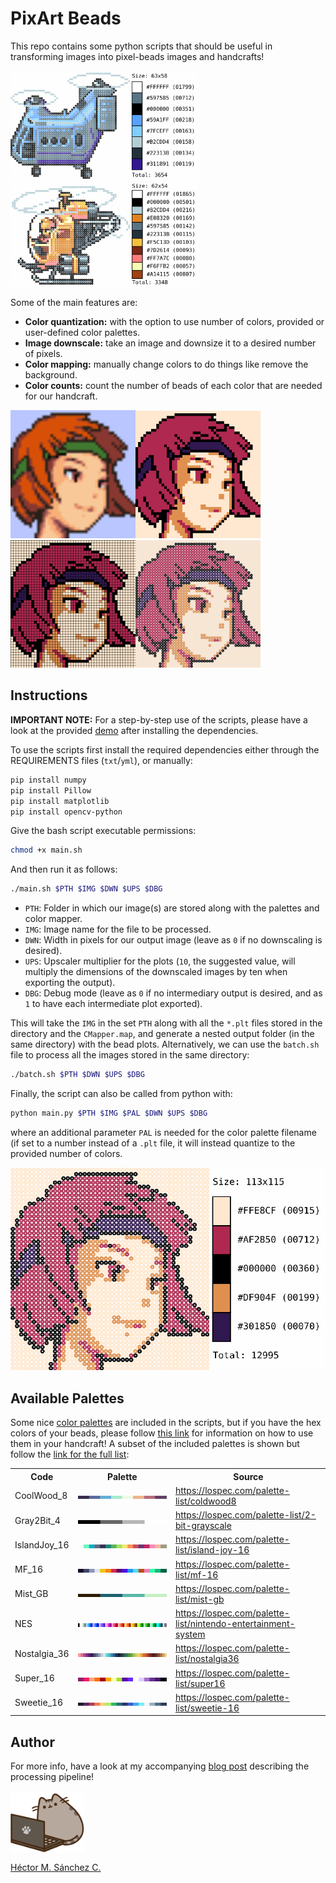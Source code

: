 # PixArt Beads

This repo contains some python scripts that should be useful in transforming images into pixel-beads images and handcrafts!

<img src="./media/FNL-Pilxten_41-TransportCopter.png" width="300px"> <img src="./media/FNL-Pilxten_41-BattleCopter.png" width="300px">


Some of the main features are:

* **Color quantization:** with the option to use number of colors, provided or user-defined color palettes.
* **Image downscale:** take an image and downsize it to a desired number of pixels.
* **Color mapping:** manually change colors to do things like remove the background.
* **Color counts:** count the number of beads of each color that are needed for our handcraft.


<img src="./media/sami.png" width="200px"><img src="./media/B-SGB_M1A-sami.png" width="200px" ><img src="./media/C-SGB_M1A-sami.png" width="200px"><img src="./media/D-SGB_M1A-sami.png" width="200px">

## Instructions

**IMPORTANT NOTE:** For a step-by-step use of the scripts, please have a look at the provided [demo](./demo) after installing the dependencies.

To use the scripts first install the required dependencies either through the REQUIREMENTS files (`txt`/`yml`), or manually:

```bash
pip install numpy
pip install Pillow
pip install matplotlib
pip install opencv-python
```

Give the bash script executable permissions:

```bash
chmod +x main.sh
```

And then run it as follows:

```bash
./main.sh $PTH $IMG $DWN $UPS $DBG
```

* `PTH`: Folder in which our image(s) are stored along with the palettes and color mapper.
* `IMG`: Image name for the file to be processed.
* `DWN`: Width in pixels for our output image (leave as `0` if no downscaling is desired).
* `UPS`: Upscaler multiplier for the plots (`10`, the suggested value, will multiply the dimensions of the downscaled images by ten when exporting the output).
* `DBG`: Debug mode (leave as `0` if no intermediary output is desired, and as `1` to have each intermediate plot exported).

This will take the `IMG` in the set `PTH` along with all the `*.plt` files stored in the directory and the `CMapper.map`, and generate a nested output folder (in the same directory) with the bead plots. Alternatively, we can use the `batch.sh` file to process all the images stored in the same directory:

```bash
./batch.sh $PTH $DWN $UPS $DBG
```

Finally, the script can also be called from python with:

```bash
python main.py $PTH $IMG $PAL $DWN $UPS $DBG
```

where an additional parameter `PAL` is needed for the color palette filename (if set to a number instead of a `.plt` file, it will instead quantize to the provided number of colors.


<img src="./media/FNL-SGBM1A_4-sami.png" width="800px">

## Available Palettes

Some nice [color palettes](./palettes/README.md) are included in the scripts, but if you have the hex colors of your beads, please follow [this link](./palettes/README.md) for information on how to use them in your handcraft! A subset of the included palettes is shown but follow the [link for the full list](./palettes/README.md):

<table>
    <tr><th>Code</th><th>Palette</th><th>Source</th></tr>
    <!--Table Begins-->
    <tr><td>CoolWood_8</td><td><img src='./palettes/CoolWood_8.png'></td><td><a href=https://lospec.com/palette-list/coldwood8>https://lospec.com/palette-list/coldwood8</a></td></tr>
    <tr><td>Gray2Bit_4</td><td><img src='./palettes/Gray2Bit_4.png'></td><td><a href=https://lospec.com/palette-list/2-bit-grayscale>https://lospec.com/palette-list/2-bit-grayscale</a></td></tr>
    <tr><td>IslandJoy_16</td><td><img src='./palettes/IslandJoy_16.png'></td><td><a href=https://lospec.com/palette-list/island-joy-16>https://lospec.com/palette-list/island-joy-16</a></td></tr>
    <tr><td>MF_16</td><td><img src='./palettes/MF_16.png'></td><td><a href=https://lospec.com/palette-list/mf-16>https://lospec.com/palette-list/mf-16</a></td></tr>
    <tr><td>Mist_GB</td><td><img src='./palettes/Mist_GB.png'></td><td><a href=https://lospec.com/palette-list/mist-gb>https://lospec.com/palette-list/mist-gb</a></td></tr>
    <tr><td>NES</td><td><img src='./palettes/NES.png'></td><td><a href=https://lospec.com/palette-list/nintendo-entertainment-system>https://lospec.com/palette-list/nintendo-entertainment-system</a></td></tr>
    <tr><td>Nostalgia_36</td><td><img src='./palettes/Nostalgia_36.png'></td><td><a href=https://lospec.com/palette-list/nostalgia36>https://lospec.com/palette-list/nostalgia36</a></td></tr>
    <tr><td>Super_16</td><td><img src='./palettes/Super_16.png'></td><td><a href=https://lospec.com/palette-list/super16>https://lospec.com/palette-list/super16</a></td></tr>
    <tr><td>Sweetie_16</td><td><img src='./palettes/Sweetie_16.png'></td><td><a href=https://lospec.com/palette-list/sweetie-16>https://lospec.com/palette-list/sweetie-16</a></td></tr>
</table> 

##  Author

For more info, have a look at my accompanying [blog post](https://chipdelmal.github.io/artsci/2022-03-10-PixelArt.html) describing the processing pipeline!

<img src="./media/pusheen.png" height="100px" align="middle"><br>

[Héctor M. Sánchez C.](https://chipdelmal.github.io/)
